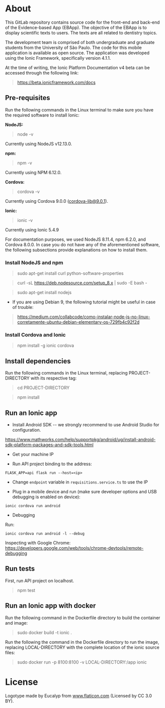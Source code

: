 # About

This GitLab repository contains source code for the front-end and back-end of the Evidence-based App (EBApp). The objective of the EBApp is to display scientific texts to users. The texts are all related to dentistry topics.

The development team is comprised of both undergraduate and graduate students from the University of São Paulo. The code for this mobile application is available as open source. The application was developed using the Ionic Framework, specifically version 4.1.1.

At the time of writing, the Ionic Platform Documentation v4 beta can be accessed through the following link:
> https://beta.ionicframework.com/docs

## Pre-requisites

Run the following commands in the Linux terminal to make sure you have the required software to install Ionic:

<b>NodeJS:</b>
> node -v

Currently using NodeJS v12.13.0.

<b>npm:</b>
> npm -v

Currently using NPM 6.12.0.

<b>Cordova:</b>
> cordova -v

Currently using Cordova 9.0.0 (cordova-lib@9.0.1).

<b>Ionic:</b>
> ionic -v

Currently using Ionic 5.4.9

For documentation purposes, we used NodeJS 8.11.4, npm 6.2.0, and Cordova 8.0.0. In case you do not have any of the aforementioned software, the following subsections provide explanations on how to install them.

### Install NodeJS and npm

> sudo apt-get install curl python-software-properties

> curl -sL https://deb.nodesource.com/setup_8.x | sudo -E bash -

> sudo apt-get install nodejs

* If you are using Debian 9, the following tutorial might be useful in case of trouble:
> https://medium.com/collabcode/como-instalar-node-js-no-linux-corretamente-ubuntu-debian-elementary-os-729fb4c92f2d

### Install Cordova and Ionic

> npm install -g ionic cordova

## Install dependencies

Run the following commands in the Linux terminal, replacing PROJECT-DIRECTORY with its respective tag:

> cd PROJECT-DIRECTORY

> npm install

## Run an Ionic app

* Install Android SDK -- we strongly recommend to use Android Studio for configuration.

https://www.mathworks.com/help/supportpkg/android/ug/install-android-sdk-platform-packages-and-sdk-tools.html

* Get your machine IP

* Run API project binding to the address:

```
FLASK_APP=api flask run --host=<ip>
```

* Change `endpoint` variable in `requisitions.service.ts` to use the IP

* Plug in a mobile device and run (make sure developer options and USB debugging
  is enabled on device):

```
ionic cordova run android
```

* Debugging

Run:

```
ionic cordova run android -l --debug
```

Inspecting with Google Chrome:
https://developers.google.com/web/tools/chrome-devtools/remote-debugging

## Run tests

First, run API project on localhost.

> npm test

## Run an Ionic app with docker

Run the following command in the Dockerfile directory to build the container and image:

> sudo docker build -t ionic .

Run the following the command in the Dockerfile directory to run the image, replacing LOCAL-DIRECTORY with the complete location of the ionic source files:

> sudo docker run -p 8100:8100 -v LOCAL-DIRECTORY:/app ionic


# License

Logotype made by Eucalyp from www.flaticon.com (Licensed by CC 3.0 BY).
